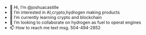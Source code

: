- 👋 Hi, I’m @joshuacastille
- 👀 I’m interested in AI,crypto,hydrogen making products 
- 🌱 I’m currently learning crypto and blockchain
- 💞️ I’m looking to collaborate on hydrogen as fuel to operat engines
- 📫 How to reach me text msg. 504-494-2852 

<!---
joshuacastille/joshuacastille is a ✨ special ✨ repository because its `README.md` (this file) appears on your GitHub profile.
You can click the Preview link to take a look at your changes.
--->
